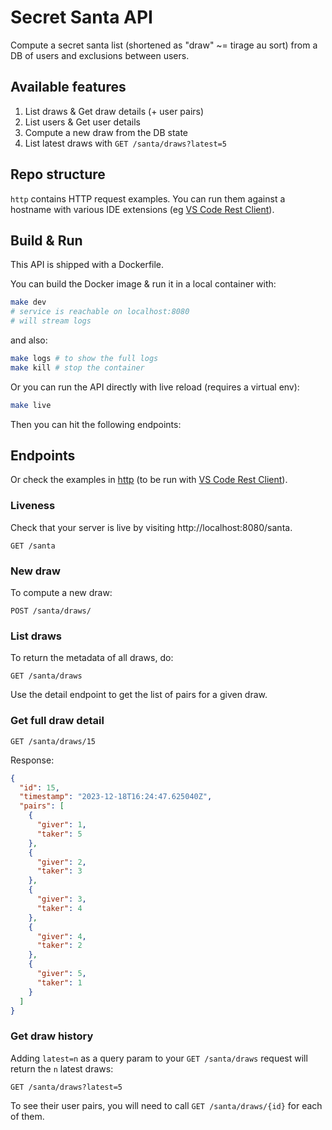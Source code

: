 # Secret Santa API

Compute a secret santa list (shortened as "draw" ~= tirage au sort) from a DB of users and exclusions between users.

## Available features

1. List draws & Get draw details (+ user pairs)
2. List users & Get user details
3. Compute a new draw from the DB state
4. List latest draws with `GET /santa/draws?latest=5`

## Repo structure

`http` contains HTTP request examples. You can run them against a hostname with various IDE extensions (eg [VS Code Rest Client](https://marketplace.visualstudio.com/items?itemName=humao.rest-client)).

## Build & Run

This API is shipped with a Dockerfile.

You can build the Docker image & run it in a local container with:

```sh
make dev
# service is reachable on localhost:8080
# will stream logs
```

and also:

```sh
make logs # to show the full logs
make kill # stop the container
```

Or you can run the API directly with live reload (requires a virtual env):

```sh
make live
```

Then you can hit the following endpoints:

## Endpoints

Or check the examples in [http](http) (to be run with [VS Code Rest Client](https://marketplace.visualstudio.com/items?itemName=humao.rest-client)).

### Liveness

Check that your server is live by visiting http://localhost:8080/santa.

```http
GET /santa
```

### New draw

To compute a new draw:

```http
POST /santa/draws/
```

### List draws

To return the metadata of all draws, do:

```http
GET /santa/draws
```

Use the detail endpoint to get the list of pairs for a given draw.

### Get full draw detail

```http
GET /santa/draws/15
```
Response:
```json
{
  "id": 15,
  "timestamp": "2023-12-18T16:24:47.625040Z",
  "pairs": [
    {
      "giver": 1,
      "taker": 5
    },
    {
      "giver": 2,
      "taker": 3
    },
    {
      "giver": 3,
      "taker": 4
    },
    {
      "giver": 4,
      "taker": 2
    },
    {
      "giver": 5,
      "taker": 1
    }
  ]
}
```

### Get draw history

Adding `latest=n` as a query param to your `GET /santa/draws` request will return the `n` latest draws:

```http
GET /santa/draws?latest=5
```

To see their user pairs, you will need to call `GET /santa/draws/{id}` for each of them.